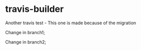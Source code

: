 # travis-builder
Another travis test - This one is made because of the migration

Change in branch1;

Change in branch2;

